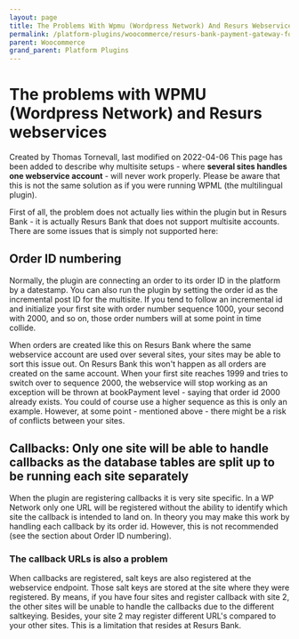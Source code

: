 ```yaml
---
layout: page
title: The Problems With Wpmu (Wordpress Network) And Resurs Webservices
permalink: /platform-plugins/woocommerce/resurs-bank-payment-gateway-for-woocommerce--v2-2--resurs-checkout---simplified-flow/71794948/
parent: Woocommerce
grand_parent: Platform Plugins
---
```




# The problems with WPMU (Wordpress Network) and Resurs webservices 
Created by Thomas Tornevall, last modified on 2022-04-06
This page has been added to describe why multisite setups - where
**several sites handles one webservice account** - will never work
properly. Please be aware that this is not the same solution as if you
were running WPML (the multilingual plugin).

First of all, the problem does not actually lies within the plugin but
in Resurs Bank - it is actually Resurs Bank that does not support
multisite accounts. There are some issues that is simply not supported
here:

## Order ID numbering
Normally, the plugin are connecting an order to its order ID in the
platform by a datestamp. You can also run the plugin by setting the
order id as the incremental post ID for the multisite. If you tend to
follow an incremental id and initialize your first site with order
number sequence 1000, your second with 2000, and so on, those order
numbers will at some point in time collide.

When orders are created like this on Resurs Bank where the same
webservice account are used over several sites, your sites may be able
to sort this issue out. On Resurs Bank this won't happen as all orders
are created on the same account. When your first site reaches 1999 and
tries to switch over to sequence 2000, the webservice will stop working
as an exception will be thrown at bookPayment level - saying that order
id 2000 already exists. You could of course use a higher sequence as
this is only an example. However, at some point - mentioned above -
there might be a risk of conflicts between your sites.

## Callbacks: Only one site will be able to handle callbacks as the database tables are split up to be running each site separately
When the plugin are registering callbacks it is very site specific. In a
WP Network only one URL will be registered without the ability to
identify which site the callback is intended to land on. In theory you
may make this work by handling each callback by its order id. However,
this is not recommended (see the section about Order ID numbering).

### The callback URLs is also a problem
When callbacks are registered, salt keys are also registered at the
webservice endpoint. Those salt keys are stored at the site where they
were registered. By means, if you have four sites and register callback
with site 2, the other sites will be unable to handle the callbacks due
to the different saltkeying. Besides, your site 2 may register different
URL's compared to your other sites. This is a limitation that resides at
Resurs Bank.

